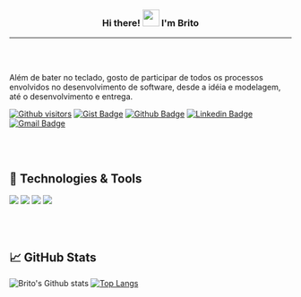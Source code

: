 <h3 align="center"> Hi there! <img src="https://raw.githubusercontent.com/MartinHeinz/MartinHeinz/master/wave.gif" width="30px"> I'm <B>Brito</B></h3>
<hr>

<br>
<br>

Além de bater no teclado, gosto de participar de todos os processos envolvidos no desenvolvimento de software, desde a idéia e modelagem, até o desenvolvimento e entrega.

[![Github visitors](https://visitor-badge.glitch.me/badge?page_id=britojcs.visitor-badge)](https://github.com/britojcs)
[![Gist Badge](https://img.shields.io/badge/-Gist-555859?style=flat-square&logo=Github&logoColor=white&link=https://gist.github.com/britojcs)](https://gist.github.com/britojcs)
[![Github Badge](https://img.shields.io/badge/-Github-000?style=flat-square&logo=Github&logoColor=white&link=https://github.com/britojcs)](https://github.com/britojcs)
[![Linkedin Badge](https://img.shields.io/badge/-LinkedIn-blue?style=flat-square&logo=Linkedin&logoColor=white&link=https://www.linkedin.com/in/britojcs/)](https://www.linkedin.com/in/britojcs/)
[![Gmail Badge](https://img.shields.io/badge/-Gmail-c14438?style=flat-square&logo=Gmail&logoColor=white&link=mailto:britojcs@gmail.com)](mailto:britojcs@gmail.com)

<br>
<br>

## 🔧 Technologies & Tools

![](https://img.shields.io/badge/Code-Java-informational?style=flat&logo=java&logoColor=white&color=tokyonight)
![](https://img.shields.io/badge/Code-Spring-informational?style=flat&logo=spring&logoColor=white&color=tokyonight)
![](https://img.shields.io/badge/Code-JavaScript-informational?style=flat&logo=javascript&logoColor=white&color=tokyonight)
![](https://img.shields.io/badge/OS-Linux-informational??style=plastic&logo=linux&logoColor=white&color=tokyonight)

<br>
<br>

## &#x1f4c8; GitHub Stats

![Brito's Github stats](https://github-readme-stats.vercel.app/api?username=britojcs&show_icons=true&theme=tokyonight)
[![Top Langs](https://github-readme-stats.vercel.app/api/top-langs/?username=britojcs&layout=compact&theme=tokyonight)](https://github.com/britojcs)

